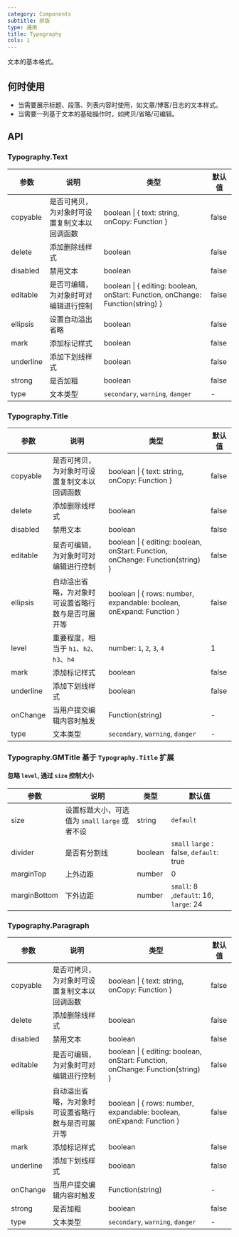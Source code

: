 ```yaml
---
category: Components
subtitle: 排版
type: 通用
title: Typography
cols: 1
---
```


文本的基本格式。

## 何时使用

- 当需要展示标题、段落、列表内容时使用，如文章/博客/日志的文本样式。
- 当需要一列基于文本的基础操作时，如拷贝/省略/可编辑。

## API

### Typography.Text

| 参数      | 说明                                         | 类型                                                                           | 默认值 |
| --------- | -------------------------------------------- | ------------------------------------------------------------------------------ | ------ |
| copyable  | 是否可拷贝，为对象时可设置复制文本以回调函数 | boolean \| { text: string, onCopy: Function }                                  | false  |
| delete    | 添加删除线样式                               | boolean                                                                        | false  |
| disabled  | 禁用文本                                     | boolean                                                                        | false  |
| editable  | 是否可编辑，为对象时可对编辑进行控制         | boolean \| { editing: boolean, onStart: Function, onChange: Function(string) } | false  |
| ellipsis  | 设置自动溢出省略                             | boolean                                                                        | false  |
| mark      | 添加标记样式                                 | boolean                                                                        | false  |
| underline | 添加下划线样式                               | boolean                                                                        | false  |
| strong    | 是否加粗                                     | boolean                                                                        | false  |
| type      | 文本类型                                     | `secondary`, `warning`, `danger`                                               | -      |

### Typography.Title

| 参数      | 说明                                               | 类型                                                                           | 默认值 |
| --------- | -------------------------------------------------- | ------------------------------------------------------------------------------ | ------ |
| copyable  | 是否可拷贝，为对象时可设置复制文本以回调函数       | boolean \| { text: string, onCopy: Function }                                  | false  |
| delete    | 添加删除线样式                                     | boolean                                                                        | false  |
| disabled  | 禁用文本                                           | boolean                                                                        | false  |
| editable  | 是否可编辑，为对象时可对编辑进行控制               | boolean \| { editing: boolean, onStart: Function, onChange: Function(string) } | false  |
| ellipsis  | 自动溢出省略，为对象时可设置省略行数与是否可展开等 | boolean \| { rows: number, expandable: boolean, onExpand: Function }           | false  |
| level     | 重要程度，相当于 `h1`、`h2`、`h3`、`h4`            | number: `1`, `2`, `3`, `4`                                                     | 1      |
| mark      | 添加标记样式                                       | boolean                                                                        | false  |
| underline | 添加下划线样式                                     | boolean                                                                        | false  |
| onChange  | 当用户提交编辑内容时触发                           | Function(string)                                                               | -      |
| type      | 文本类型                                           | `secondary`, `warning`, `danger`                                               | -      |

### Typography.GMTitle 基于 `Typography.Title` 扩展

#### 忽略 `level`, 通过 `size` 控制大小

| 参数         | 说明                                            | 类型    | 默认值                                   |
| ------------ | ----------------------------------------------- | ------- | ---------------------------------------- |
| size         | 设置标题大小，可选值为 `small` `large` 或者不设 | string  | `default`                                |
| divider      | 是否有分割线                                    | boolean | `small` `large` : false, `default`: true |
| marginTop    | 上外边距                                        | number  | 0                                        |
| marginBottom | 下外边距                                        | number  | `small`: 8 ,`default`: 16, `large`: 24   |

### Typography.Paragraph

| 参数      | 说明                                               | 类型                                                                           | 默认值 |
| --------- | -------------------------------------------------- | ------------------------------------------------------------------------------ | ------ |
| copyable  | 是否可拷贝，为对象时可设置复制文本以回调函数       | boolean \| { text: string, onCopy: Function }                                  | false  |
| delete    | 添加删除线样式                                     | boolean                                                                        | false  |
| disabled  | 禁用文本                                           | boolean                                                                        | false  |
| editable  | 是否可编辑，为对象时可对编辑进行控制               | boolean \| { editing: boolean, onStart: Function, onChange: Function(string) } | false  |
| ellipsis  | 自动溢出省略，为对象时可设置省略行数与是否可展开等 | boolean \| { rows: number, expandable: boolean, onExpand: Function }           | false  |
| mark      | 添加标记样式                                       | boolean                                                                        | false  |
| underline | 添加下划线样式                                     | boolean                                                                        | false  |
| onChange  | 当用户提交编辑内容时触发                           | Function(string)                                                               | -      |
| strong    | 是否加粗                                           | boolean                                                                        | false  |
| type      | 文本类型                                           | `secondary`, `warning`, `danger`                                               | -      |
